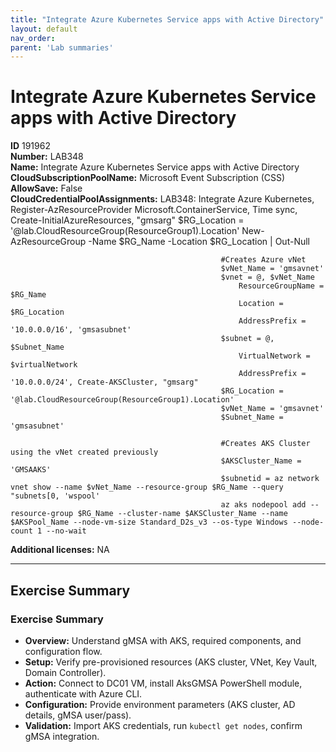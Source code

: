 ```yaml
---
title: "Integrate Azure Kubernetes Service apps with Active Directory"
layout: default
nav_order:
parent: 'Lab summaries'
---
```


# Integrate Azure Kubernetes Service apps with Active Directory

**ID** 191962  
**Number:** LAB348  
**Name:** Integrate Azure Kubernetes Service apps with Active Directory
**CloudSubscriptionPoolName:** Microsoft Event Subscription (CSS)  
**AllowSave:** False  
**CloudCredentialPoolAssignments:** LAB348: Integrate Azure Kubernetes, Register-AzResourceProvider Microsoft.ContainerService, Time sync, Create-InitialAzureResources, "gmsarg"
                                                   $RG_Location = '@lab.CloudResourceGroup(ResourceGroup1).Location'
                                                   New-AzResourceGroup -Name $RG_Name -Location $RG_Location | Out-Null
                                                   
                                                   #Creates Azure vNet
                                                   $vNet_Name = 'gmsavnet'
                                                   $vnet = @, $vNet_Name
                                                       ResourceGroupName = $RG_Name
                                                       Location = $RG_Location
                                                       AddressPrefix = '10.0.0.0/16', 'gmsasubnet'
                                                   $subnet = @, $Subnet_Name
                                                       VirtualNetwork = $virtualNetwork
                                                       AddressPrefix = '10.0.0.0/24', Create-AKSCluster, "gmsarg"
                                                   $RG_Location = '@lab.CloudResourceGroup(ResourceGroup1).Location'
                                                   $vNet_Name = 'gmsavnet'
                                                   $Subnet_Name = 'gmsasubnet'
                                                   
                                                   #Creates AKS Cluster using the vNet created previously
                                                   $AKSCluster_Name = 'GMSAAKS'
                                                   $subnetid = az network vnet show --name $vNet_Name --resource-group $RG_Name --query "subnets[0, 'wspool'
                                                   az aks nodepool add --resource-group $RG_Name --cluster-name $AKSCluster_Name --name $AKSPool_Name --node-vm-size Standard_D2s_v3 --os-type Windows --node-count 1 --no-wait  
**Additional licenses:** NA  

---

## Exercise Summary
### Exercise Summary
- **Overview:** Understand gMSA with AKS, required components, and configuration flow.
- **Setup:** Verify pre-provisioned resources (AKS cluster, VNet, Key Vault, Domain Controller).
- **Action:** Connect to DC01 VM, install AksGMSA PowerShell module, authenticate with Azure CLI.
- **Configuration:** Provide environment parameters (AKS cluster, AD details, gMSA user/pass).
- **Validation:** Import AKS credentials, run `kubectl get nodes`, confirm gMSA integration.

